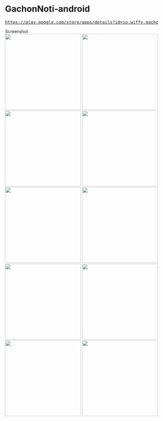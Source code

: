 # GachonNoti-android

<pre><a href="https://play.google.com/store/apps/details?id=io.wiffy.gachonNoti">https://play.google.com/store/apps/details?id=io.wiffy.gachonNoti/</a></pre>

Screenshot
<br>
<img src='https://github.com/wiffy-io/GachonNoti-android/blob/master/resource/screen2/1.png' width='250px'/>
<img src='https://github.com/wiffy-io/GachonNoti-android/blob/master/resource/screen2/3.png' width='250px'/>
<img src='https://github.com/wiffy-io/GachonNoti-android/blob/master/resource/screen2/4.png' width='250px'/>
<img src='https://github.com/wiffy-io/GachonNoti-android/blob/master/resource/screen2/5.png' width='250px'/>
<img src='https://github.com/wiffy-io/GachonNoti-android/blob/master/resource/screen2/6.png' width='250px'/>
<img src='https://github.com/wiffy-io/GachonNoti-android/blob/master/resource/screen2/7.png' width='250px'/>
<img src='https://github.com/wiffy-io/GachonNoti-android/blob/master/resource/screen2/8.png' width='250px'/>
<img src='https://github.com/wiffy-io/GachonNoti-android/blob/master/resource/screen2/9.png' width='250px'/>
<img src='https://github.com/wiffy-io/GachonNoti-android/blob/master/resource/screen2/10.png' width='250px'/>
<img src='https://github.com/wiffy-io/GachonNoti-android/blob/master/resource/screen2/11.png' width='250px'/>
